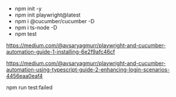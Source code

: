 - npm init -y
- npm init playwright@latest
- npm i @cucumber/cucumber -D
- npm i ts-node -D
- npm test

https://medium.com/@avsaryagmurr/playwright-and-cucumber-automation-guide-1-installing-6e2f9afc46cf

https://medium.com/@avsaryagmurr/playwright-and-cucumber-automation-using-typescript-guide-2-enhancing-login-scenarios-4456eaa0eaf4

npm run test:failed